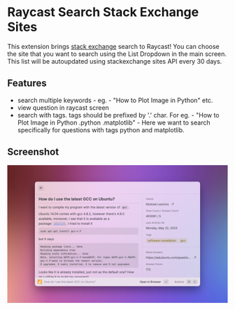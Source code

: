 # Raycast Search Stack Exchange Sites

This extension brings [stack exchange](https://stackexchange.com/sites) search to Raycast! You can choose
the site that you want to search using the List Dropdown in the main screen. This list will be
autoupdated using stackexchange sites API every 30 days.

## Features

- search multiple keywords - eg. - "How to Plot Image in Python" etc.
- view question in raycast screen
- search with tags. tags should be prefixed by '.' char. For eg. - "How to Plot Image in Python .python .matplotlib" - Here we want to search specifically for questions with tags python and matplotlib.

## Screenshot

![](metadata/stackoverflow-3.png)
